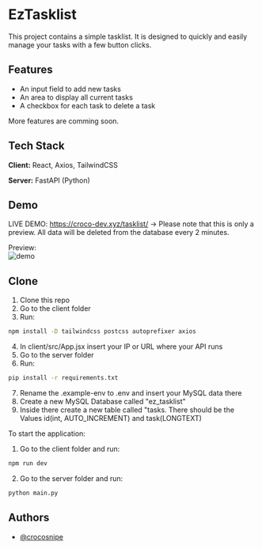 
# EzTasklist

This project contains a simple tasklist. It is designed to quickly and easily manage your tasks with a few button clicks.


## Features

- An input field to add new tasks
- An area to display all current tasks
- A checkbox for each task to delete a task

More features are comming soon.
## Tech Stack

**Client:** React, Axios, TailwindCSS

**Server:** FastAPI (Python)

## Demo
LIVE DEMO: https://croco-dev.xyz/tasklist/
-> Please note that this is only a preview. All data will be deleted from the database every 2 minutes.

Preview:<br />
![demo](https://i.ibb.co/YLR8Whn/Screenshot-2024-02-29-200309.png) <br />


## Clone
1. Clone this repo
2. Go to the client folder
3. Run: 
```bash
npm install -D tailwindcss postcss autoprefixer axios
```
4. In client/src/App.jsx insert your IP or URL where your API runs
5. Go to the server folder
6. Run: 
```bash
pip install -r requirements.txt
```
7. Rename the .example-env to .env and insert your MySQL data there
8. Create a new MySQL Database called "ez_tasklist"
9. Inside there create a new table called "tasks. There should be the Values id(int, AUTO_INCREMENT) and task(LONGTEXT)


To start the application:
1. Go to the client folder and run: 
```bash
npm run dev
```
2. Go to the server folder and run: 
```bash
python main.py
```
## Authors

- [@crocosnipe](https://www.github.com/crocosnipe)


